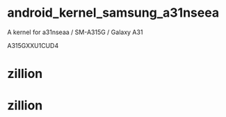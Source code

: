 # android_kernel_samsung_a31nseea
A kernel for a31nseaa / SM-A315G / Galaxy A31

A315GXXU1CUD4
# zillion
# zillion
